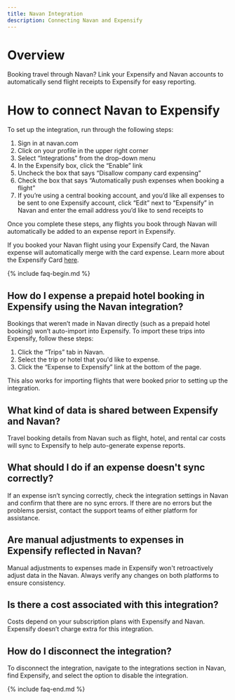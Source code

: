 ```yaml
---
title: Navan Integration
description: Connecting Navan and Expensify
---
```

# Overview
Booking travel through Navan? Link your Expensify and Navan accounts to automatically send flight receipts to Expensify for easy reporting. 

# How to connect Navan to Expensify
To set up the integration, run through the following steps:
1. Sign in at navan.com
2. Click on your profile in the upper right corner
3. Select “Integrations” from the drop-down menu
4. In the Expensify box, click the “Enable” link
5. Uncheck the box that says “Disallow company card expensing”
6. Check the box that says “Automatically push expenses when booking a flight”
7. If you’re using a central booking account, and you’d like all expenses to be sent to one Expensify account, click “Edit” next to “Expensify” in Navan and enter the email address you’d like to send receipts to

Once you complete these steps, any flights you book through Navan will automatically be added to an expense report in Expensify. 

If you booked your Navan flight using your Expensify Card, the Navan expense will automatically merge with the card expense. Learn more about the Expensify Card [here](https://use.expensify.com/company-credit-card).


{% include faq-begin.md %}

## How do I expense a prepaid hotel booking in Expensify using the Navan integration?
Bookings that weren’t made in Navan directly (such as a prepaid hotel booking) won’t auto-import into Expensify. To import these trips into Expensify, follow these steps:

1. Click the “Trips” tab in Navan.
2. Select the trip or hotel that you'd like to expense.
3. Click the “Expense to Expensify” link at the bottom of the page.

This also works for importing flights that were booked prior to setting up the integration.

## What kind of data is shared between Expensify and Navan?
Travel booking details from Navan such as flight, hotel, and rental car costs will sync to Expensify to help auto-generate expense reports.

## What should I do if an expense doesn't sync correctly?
If an expense isn’t syncing correctly, check the integration settings in Navan and confirm that there are no sync errors. If there are no errors but the problems persist, contact the support teams of either platform for assistance.

## Are manual adjustments to expenses in Expensify reflected in Navan?
Manual adjustments to expenses made in Expensify won't retroactively adjust data in the Navan. Always verify any changes on both platforms to ensure consistency.

## Is there a cost associated with this integration?
Costs depend on your subscription plans with Expensify and Navan. Expensify doesn’t charge extra for this integration.

## How do I disconnect the integration?
To disconnect the integration, navigate to the integrations section in Navan, find Expensify, and select the option to disable the integration.

{% include faq-end.md %}
